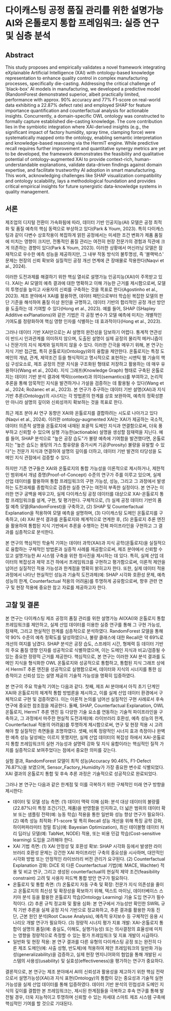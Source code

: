 # 다이캐스팅 공정 품질 관리를 위한 설명가능 AI와 온톨로지 통합 프레임워크: 실증 연구 및 심층 분석

## Abstract
This study proposes and empirically validates a novel framework integrating eXplainable Artificial Intelligence (XAI) with ontology-based knowledge representation to enhance quality control in complex manufacturing processes, specifically die-casting. Addressing the critical challenge of 'black-box' AI models in manufacturing, we developed a predictive model (RandomForest demonstrated superior, albeit practically limited, performance with approx. 90% accuracy and 77% F1-score on real-world data exhibiting a 22.87% defect rate) and employed SHAP for feature importance quantification and counterfactual analysis for actionable insights. Concurrently, a domain-specific OWL ontology was constructed to formally capture established die-casting knowledge. The core contribution lies in the symbiotic integration where XAI-derived insights (e.g., the significant impact of factory humidity, spray time, clamping force) were systematically mapped onto the ontology, enabling semantic interpretation and knowledge-based reasoning via the HermiT engine. While predictive recall requires further improvement and quantitative synergy metrics are yet to be developed, the framework demonstrates the feasibility and qualitative potential of ontology-augmented XAI to provide context-rich, human-understandable explanations, validate data-driven findings against domain expertise, and facilitate trustworthy AI adoption in smart manufacturing. This work, acknowledging challenges like SHAP visualization compatibility and ontology scalability, lays a methodological foundation and provides critical empirical insights for future synergistic data-knowledge systems in quality management.

## 서론
제조업의 디지털 전환이 가속화됨에 따라, 데이터 기반 인공지능(AI) 모델은 공정 최적화 및 품질 예측의 핵심 동력으로 부상하고 있다(Park & Youm, 2023). 특히 다이캐스팅과 같이 다변수 상호작용이 복잡하게 얽힌 공정에서는 미세한 조건 변화가 제품 품질에 미치는 영향이 크지만, 전통적인 품질 관리는 여전히 현장 전문가의 경험과 직관에 크게 의존하는 경향이 있다(Park & Youm, 2023). 이러한 상황에서 머신러닝 모델은 잠재적으로 우수한 예측 성능을 제공하지만, 그 내부 작동 방식의 불투명성, 즉 '블랙박스' 문제는 현장의 신뢰 확보와 실질적인 공정 개선 연계에 큰 장애물로 작용한다(Naqvi et al., 2024).

이러한 도전과제를 해결하기 위한 핵심 열쇠로 설명가능 인공지능(XAI)이 주목받고 있다. XAI는 AI 모델의 예측 결과에 대한 명확하고 이해 가능한 근거를 제시함으로써, 모델의 투명성을 높이고 사용자의 신뢰를 구축하는 것을 목표로 한다(Agostinho et al., 2023). 제조 분야에서 XAI를 활용하면, 데이터 패턴으로부터 학습된 복잡한 모델의 판단 기준을 해석하여 품질 이상 원인을 규명하고, 데이터 기반의 합리적인 공정 개선 방안을 도출하는 데 기여할 수 있다(Hong et al., 2023). 예를 들어, SHAP (SHapley Additive exPlanations)와 같은 기법은 각 공정 변수가 모델 예측에 미치는 개별적인 기여도를 정량화하여 핵심 영향 인자를 식별하는 데 효과적이다(Hong et al., 2023).

그러나 데이터 기반 XAI만으로는 AI 설명의 완전성을 담보하기 어렵다. 통계적 연관성이 반드시 인과관계를 의미하지 않으며, 도출된 설명이 실제 공정의 물리적 메커니즘이나 전문가의 지식 체계와 일치하지 않을 수 있다. 이러한 간극을 메우기 위해, 본 연구는 지식 기반 접근법, 특히 온톨로지(Ontology)와의 융합을 제안한다. 온톨로지는 특정 도메인의 개념, 관계, 제약조건 등을 형식적이고 명시적으로 표현하는 시맨틱 웹 기술의 핵심 구성요소로, 제조 공정의 전문 지식을 구조화된 형태로 저장하고 활용하는 데 매우 유용하다(Wang et al., 2024). 지식 그래프(Knowledge Graph) 형태로 구축된 온톨로지는 데이터 기반 분석 결과에 맥락(context)과 의미(semantics)를 부여하고, 논리적 추론을 통해 암묵적인 지식을 발견하거나 가설을 검증하는 데 활용될 수 있다(Wang et al., 2024; Rožanec et al., 2023). 본 연구가 추구하는 데이터 기반 설명(XAI)과 지식 기반 추론(Ontology)의 시너지는 각 방법론의 한계를 상호 보완하여, 예측의 정확성뿐만 아니라 설명의 깊이와 신뢰성까지 확보하는 것을 목표로 한다.

최근 제조 분야 AI 연구 동향은 XAI와 온톨로지를 결합하려는 시도로 나아가고 있다(Naqvi et al., 2024). 이러한 ontology-augmented XAI는 XAI가 제공하는 국소적, 데이터 의존적 설명을 온톨로지에 내재된 포괄적 도메인 지식과 연결함으로써, 더욱 풍부하고 신뢰할 수 있으며 실행 가능한(actionable) 설명을 생성할 잠재력을 지닌다. 예를 들어, SHAP 분석으로 "높은 공장 습도"가 불량 예측에 기여함을 발견했다면, 온톨로지는 "높은 습도는 용탕의 가스 함유량을 증가시켜 기공(Porosity) 불량을 유발할 수 있다"는 전문가 지식과 연결하여 설명의 깊이를 더하고, 데이터 기반 발견의 타당성을 도메인 지식 관점에서 검증할 수 있다.

하지만 기존 연구들은 XAI와 온톨로지의 통합 가능성을 이론적으로 제시하거나, 제한적인 범위에서 개념 증명(Proof-of-Concept) 수준의 연구가 주를 이루고 있으며, 실제 산업 데이터를 활용하여 통합 프레임워크의 구현 가능성, 성능, 그리고 그 과정에서 발생하는 도전과제를 종합적으로 검증한 실증 연구는 여전히 부족한 실정이다. 본 연구는 이러한 연구 공백을 메우고자, 실제 다이캐스팅 공정 데이터를 대상으로 XAI-온톨로지 통합 프레임워크를 설계, 구현, 및 평가한다. 구체적으로, (1) 실제 공정 데이터 기반의 품질 예측 모델(RandomForest)을 구축하고, (2) SHAP 및 Counterfactual Explanation을 적용하여 모델 예측을 설명하며, (3) 다이캐스팅 도메인 온톨로지를 구축하고, (4) XAI 분석 결과를 온톨로지와 체계적으로 연계한 후, (5) 온톨로지 추론 엔진을 활용하여 통합된 지식 기반에서 추론을 수행하는 전체 파이프라인을 구현하고 그 결과를 심층적으로 분석한다.

본 연구의 핵심적인 학술적 기여는 데이터 과학(XAI)과 지식 공학(온톨로지)을 실질적으로 융합하는 구체적인 방법론과 실증적 사례를 제공함으로써, 제조 분야에서 신뢰할 수 있고 설명가능한 AI 시스템 구축을 위한 청사진을 제시하는 데 있다. 특히, 실제 산업 데이터의 복잡성과 제약 조건 하에서 프레임워크를 구현하고 평가함으로써, 이론적 제안을 넘어선 실질적인 적용 가능성과 한계점을 명확히 밝히고자 한다. 또한, 실제 데이터 적용 과정에서 나타난 현실적인 성능과 기술적 도전과제(예: SHAP 시각화 호환성 문제, 예측 성능의 한계, Counterfactual 적용의 어려움)를 투명하게 공유함으로써, 향후 관련 연구 및 현장 적용에 중요한 참고 자료를 제공하고자 한다.


## 고찰 및 결론
본 연구는 다이캐스팅 제조 공정의 품질 관리를 위한 설명가능 AI(XAI)와 온톨로지 통합 프레임워크를 제안하고, 실제 산업 데이터를 이용한 실증 연구를 통해 그 구현 가능성, 잠재력, 그리고 현실적인 한계를 심층적으로 분석하였다. RandomForest 모델을 통해 약 90% 수준의 예측 정확도를 달성하였으나, 불량 클래스에 대한 Recall은 약 69%로 개선의 여지를 남겼다. SHAP 분석은 공장 습도, 스프레이 시간, 형체력 등 데이터 기반의 주요 품질 영향 인자를 성공적으로 식별하였으며, 이는 도메인 지식과 비교/검증될 수 있는 중요한 정량적 근거를 제공한다. 핵심적으로, 본 연구는 이러한 XAI 분석 결과를 도메인 지식을 형식화한 OWL 온톨로지와 성공적으로 통합하고, 통합된 지식 그래프 상에서 HermiT 추론 엔진을 성공적으로 실행함으로써, 데이터와 지식의 시너지를 통한 심층적이고 신뢰성 있는 설명 제공의 기술적 가능성을 명확히 입증하였다.

본 연구의 주요 학술적 기여는 다음과 같다. 첫째, 제조 AI 분야에서 아직 초기 단계인 XAI와 온톨로지의 체계적 통합 방법론을 제시하고, 이를 실제 산업 데이터 환경에서 구체적으로 구현 및 검증하였다. 이는 이론적 논의를 넘어선 실질적인 구현 사례로서 후속 연구에 중요한 참조점을 제공한다. 둘째, SHAP, Counterfactual Explanation, OWL 온톨로지, HermiT 추론 엔진 등 다양한 기술 요소를 연동하는 기술적 파이프라인을 구축하고, 그 과정에서 마주한 현실적 도전과제(예: 라이브러리 호환성, 예측 성능의 한계, Counterfactual 적용의 어려움)를 투명하게 제시함으로써, 연구 및 현장 적용 시 고려해야 할 실질적인 측면들을 조명하였다. 셋째, 비록 정량적인 시너지 효과 측정이나 완벽한 예측 성능 달성에는 이르지 못했지만, 실제 산업 데이터의 복잡성 하에서 XAI-온톨로지 통합 프레임워크의 실현 가능성과 설명력 강화 및 지식 융합이라는 핵심적인 질적 가치를 실증적으로 보여주었다는 점에서 중요한 의미를 갖는다.

실험 결과, RandomForest 모델이 최적 성능(Accuracy 90.46%, F1-Defect 76.87%)을 보였으며, Sensor_Factory_Humidity가 가장 중요한 변수로 식별되었다. XAI 결과의 온톨로지 통합 및 후속 추론 과정은 기술적으로 성공적으로 완료되었다.

그러나 본 연구는 다음과 같은 한계점 및 이를 극복하기 위한 구체적인 미래 연구 방향을 제시한다:

*   데이터 및 모델 성능 측면: (1) 데이터 맥락 이해 심화: 분석 대상 데이터의 불량률(22.87%)이 특정 조건(기간, 제품)을 반영함을 인지하고, 더 넓은 범위의 데이터 확보 또는 샘플링 전략(예: 능동 학습) 적용을 통한 일반화 성능 향상 연구가 필요하다. (2) 예측 성능 최적화: F1-score 및 특히 Recall 성능 개선을 위해 특징 공학 강화, 하이퍼파라미터 정밀 튜닝(예: Bayesian Optimization), 최신 테이블형 데이터 처리 딥러닝 모델(예: TabNet, NODE) 적용, 또는 비용 민감 학습(Cost-sensitive learning) 도입을 고려해야 한다.
*   XAI 기법 측면: (1) XAI 안정성 및 호환성 확보: SHAP 시각화 등에서 발생한 라이브러리 호환성 문제는 강건한 XAI 파이프라인 구축의 중요성을 시사하며, 대안적인 시각화 방법 또는 안정적인 라이브러리 버전 관리가 요구된다. (2) Counterfactual Explanation 강화: DiCE 외 다른 Counterfactual 기법(예: MACE, Wachter) 적용 및 비교 연구, 그리고 생성된 counterfactual의 현실적 제약 조건(feasibility constraint) 고려 및 사용자 피드백 통합 방안 연구가 필요하다.
*   온톨로지 및 통합 측면: (1) 온톨로지 자동 구축 및 확장: 전문가 지식 의존성을 줄이고 온톨로지의 최신성 및 확장성을 확보하기 위해, 텍스트 마이닝, 데이터베이스 스키마 분석 등을 활용한 온톨로지 학습(Ontology Learning) 기술 도입 연구가 필수적이다. (2) 추론 규칙 정교화 및 활용 심화: 본 연구에서 가능성만 확인한 SWRL 규칙 기반 추론을 실제 공정 지식 기반으로 정교화하고, 추론 결과를 활용한 자동 진단, 근본 원인 분석(Root Cause Analysis), 예측적 유지보수 등 구체적인 응용 시나리오 개발 연구가 필요하다. (3) 정량적 시너지 평가 지표 개발: XAI-온톨로지 통합이 설명의 품질(예: 충실도, 이해도, 실행가능성) 또는 의사결정의 효율성에 미치는 영향을 정량적으로 측정할 수 있는 평가 프레임워크 및 지표 개발이 시급하다.
*   일반화 및 현장 적용: 본 연구 결과를 다른 유형의 다이캐스팅 공정 또는 완전히 다른 제조 도메인(예: 사출 성형, 반도체)에 적용하여 제안 프레임워크의 일반화 가능성(generalizability)을 검증하고, 실제 현장 엔지니어와의 협업을 통해 개발된 시스템의 사용성(usability) 및 실효성(effectiveness)을 평가하는 연구가 중요하다.

결론적으로, 본 연구는 제조 분야에서 AI의 신뢰성과 활용성을 제고하기 위한 핵심 전략으로서 설명가능성(XAI)과 지식 표현(Ontology)의 통합이 갖는 중요성과 기술적 실현 가능성을 실제 산업 데이터를 통해 입증하였다. 데이터 기반 분석의 민첩성과 도메인 지식의 깊이를 결합한 본 프레임워크는, 제시된 한계점들을 극복하고 후속 연구를 통해 발전될 경우, 더욱 지능적이고 투명하며 신뢰할 수 있는 차세대 스마트 제조 시스템 구축에 핵심적인 기여를 할 것으로 기대된다.
